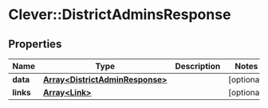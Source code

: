 # Clever::DistrictAdminsResponse

## Properties
Name | Type | Description | Notes
------------ | ------------- | ------------- | -------------
**data** | [**Array&lt;DistrictAdminResponse&gt;**](DistrictAdminResponse.md) |  | [optional] 
**links** | [**Array&lt;Link&gt;**](Link.md) |  | [optional] 

